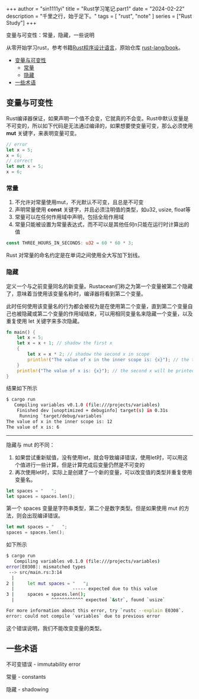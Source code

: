 +++
author = "sin1111yi"
title = "Rust学习笔记.part1"
date = "2024-02-22"
description = "千里之行，始于足下。"
tags = [
    "rust", "note"
]
series = ["Rust Study"]
+++

变量与可变性：常量，隐藏，一些说明

<!--more-->

从零开始学习rust，参考书籍[Rust程序设计语言](https://kaisery.github.io/trpl-zh-cn/)，原始仓库 [rust-lang/book](https://github.com/rust-lang/book)。

- [变量与可变性](#变量与可变性)
  - [常量](#常量)
  - [隐藏](#隐藏)
- [一些术语](#一些术语)

## 变量与可变性

Rust编译器保证，如果声明一个值不会变，它就真的不会变。Rust中默认变量是不可变的，所以如下代码是无法通过编译的，如果想要使变量可变，那么必须使用 **mut** 关键字，来表明变量可变。

```rust
// error
let x = 5;
x = 6;
// correct
let mut x = 5;
x = 6;
```

### 常量

1. 不允许对常量使用mut，不光默认不可变，且总是不可变
2. 声明常量使用 **const** 关键字，并且必须注明值的类型，如u32, usize, float等
3. 常量可以在任何作用域中声明，包括全局作用域
4. 常量只能被设置为常量表达式，而不可以是其他任何n只能在运行时计算出的值

```rust
const THREE_HOURS_IN_SECONDS: u32 = 60 * 60 * 3;
```

Rust 对常量的命名约定是在单词之间使用全大写加下划线。

### 隐藏

定义一个与之前变量同名的新变量。Rustacean们称之为第一个变量被第二个隐藏了，意味着当使用该变量名称时，编译器将看到第二个变量。

此时任何使用该变量名的行为都会被视为是在使用第二个变量，直到第二个变量自己也被隐藏或第二个变量的作用域结束，可以用相同变量名来隐藏一个变量，以及重复使用 let 关键字来多次隐藏。

```rust
fn main() {
    let x = 5;
    let x = x + 1; // shadow the first x
    {
        let x = x * 2; // shadow the second x in scope
        println!("The value of x in the inner scope is: {x}"); // the third x will be printed
    }
    println!("The value of x is: {x}"); // the second x will be printed 
}
```

结果如下所示

```bash
$ cargo run
   Compiling variables v0.1.0 (file:///projects/variables)
    Finished dev [unoptimized + debuginfo] target(s) in 0.31s
     Running `target/debug/variables`
The value of x in the inner scope is: 12
The value of x is: 6
```

---

隐藏与 mut 的不同：

1. 如果尝试重新赋值，没有使用let，就会导致编译错误，使用let时，可以用这个值进行一些计算，但是计算完成后变量仍然是不可变的
2. 再次使用let时，实际上是创建了一个新的变量，可以改变值的类型并重复使用变量名。

```rust
let spaces = "   ";
let spaces = spaces.len();
```

第一个 spaces 变量是字符串类型，第二个是数字类型。但是如果使用 mut 的方法，则会出现编译错误。

```rust
let mut spaces = "   ";
spaces = spaces.len();
```

如下所示

```bash
$ cargo run
   Compiling variables v0.1.0 (file:///projects/variables)
error[E0308]: mismatched types
 --> src/main.rs:3:14
  |
2 |     let mut spaces = "   ";
  |                      ----- expected due to this value
3 |     spaces = spaces.len();
  |              ^^^^^^^^^^^^ expected `&str`, found `usize`

For more information about this error, try `rustc --explain E0308`.
error: could not compile `variables` due to previous error
```

这个错误说明，我们不能改变变量的类型。

## 一些术语

不可变错误 - immutability error

常量 - constants

隐藏 - shadowing
